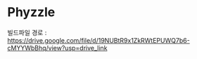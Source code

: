 # Phyzzle
빌드파일 경로 : https://drive.google.com/file/d/19NUBtR9x1ZkRWtEPUWQ7b6-cMYYWbBhq/view?usp=drive_link
